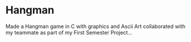 # Hangman
 Made a Hangman game in C with graphics and Ascii Art collaborated with my teammate as part of my First Semester Project...

